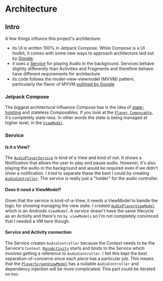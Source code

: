 # Architecture

## Intro

A few things influnce this project's architecture:

* its UI is written 100% in Jetpack Compose. While Compose is a UI toolkit, it comes with some new ways to approach architecture laid out by [Google](https://developer.android.com/jetpack/compose/mental-model).
* it uses a [Service](https://github.com/davidalbers/whitenoise-android/blob/master/app/src/main/java/dalbers/com/noise/service/AudioPlayerService.kt) for playing Audio in the background. Services behave slightly differently than Activities and Fragments and therefore behave have different requirements for architecture.
* its code follows the model-view-viewmodel (MVVM) pattern, particularly the flavor of MVVM [outlined by Google](https://developer.android.com/jetpack/guide)

### Jetpack Compose

The biggest architectural influence Compose has is the idea of [state-hoisting](https://developer.android.com/jetpack/compose/state#state-hoisting) and stateless Composables. If you look at the [`Player Composable`](https://github.com/davidalbers/whitenoise-android/blob/master/app/src/main/java/dalbers/com/noise/playerscreen/view/Player.kt), it's completely state-less. In other words the state is being managed at higher level, in the [`ViewModel`](https://github.com/davidalbers/whitenoise-android/blob/d4946b7fbced96cbcd1259154667a4e3982074b2/app/src/main/java/dalbers/com/noise/playerscreen/view/PlayerScreen.kt#L35).

### Service

#### Is it a View?

The [`AudioPlayerService`](https://github.com/davidalbers/whitenoise-android/blob/master/app/src/main/java/dalbers/com/noise/service/AudioPlayerService.kt) is kind of a View and kind of not. It shows a Notification that allows the user to play and pause audio. However, it's also playing the audio in the background and would be required even if we didn't show a notification. I tried to separate these the best I could by creating [`AudioController`](https://github.com/davidalbers/whitenoise-android/blob/8bc22b55580ccd10ca918110dfd10f5800837a7a/app/src/main/java/dalbers/com/noise/audiocontrol/AudioController.kt). The service is really just a "holder" for the audio controller.

#### Does it need a ViewModel?

Given that the service is kind-of-a-View, it needs a ViewModel to handle the logic for showing managing the view state. I created [`AudioPlayerViewModel`](https://github.com/davidalbers/whitenoise-android/blob/8bc22b5550ccd10ca918110dfd10f5800837a7a/app/src/main/java/dalbers/com/noise/service/viewmodel/AudioPlayerViewModel.kt) which is an Androidx `ViewModel`. A service doesn't have the same lifecycle as an Activity and there's no `by viewModels` so I'm not completely convinced that I needed a VM here though. 

#### Service and Activity connection

The Service creates `AudioController` because the Context needs to be the Service's `Context`. [`MainActivity`](https://github.com/davidalbers/whitenoise-android/blob/8bc22b55580ccd10ca918110dfd10f5800837a7a/app/src/main/java/dalbers/com/noise/shared/MainActivity.kt) starts and binds to the Service which involves getting a reference to `AudioController`. I felt this kept the best separation-of-concerns since each piece has a particular job. This means that the [`PlayerScreenViewModel`](https://github.com/davidalbers/whitenoise-android/blob/8bc22b55580ccd10ca918110dfd10f5800837a7a/app/src/main/java/dalbers/com/noise/playerscreen/viewmodel/PlayerScreenViewModel.kt) has a nullable `AudioController` and dependency injection will be more complicated. This part could be iterated on too.
